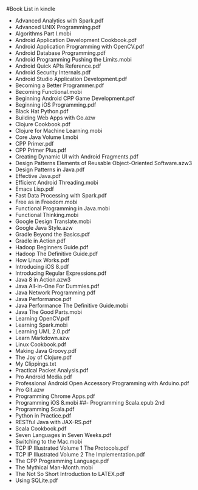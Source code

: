 #Book List in kindle

- Advanced Analytics with Spark.pdf
- Advanced UNIX Programming.pdf
- Algorithms Part I.mobi
- Android Application Development Cookbook.pdf
- Android Application Programming with OpenCV.pdf
- Android Database Programming.pdf
- Android Programming Pushing the Limits.mobi
- Android Quick APIs Reference.pdf
- Android Security Internals.pdf
- Android Studio Application Development.pdf
- Becoming a Better Programmer.pdf
- Becoming Functional.mobi
- Beginning Android CPP Game Development.pdf
- Beginning iOS Programming.pdf
- Black Hat Python.pdf
- Building Web Apps with Go.azw
- Clojure Cookbook.pdf
- Clojure for Machine Learning.mobi
- Core Java Volume I.mobi
- CPP Primer.pdf
- CPP Primer Plus.pdf
- Creating Dynamic UI with Android Fragments.pdf
- Design Patterns Elements of Reusable Object-Oriented Software.azw3
- Design Patterns in Java.pdf
- Effective Java.pdf
- Efficient Android Threading.mobi
- Emacs Lisp.pdf
- Fast Data Processing with Spark.pdf
- Free as in Freedom.mobi
- Functional Programming in Java.mobi
- Functional Thinking.mobi
- Google Design Translate.mobi
- Google Java Style.azw
- Gradle Beyond the Basics.pdf
- Gradle in Action.pdf
- Hadoop Beginners Guide.pdf
- Hadoop The Definitive Guide.pdf
- How Linux Works.pdf
- Introducing iOS 8.pdf
- Introducing Regular Expressions.pdf
- Java 8 in Action.azw3
- Java All-in-One For Dummies.pdf
- Java Network Programming.pdf
- Java Performance.pdf
- Java Performance The Definitive Guide.mobi
- Java The Good Parts.mobi
- Learning OpenCV.pdf
- Learning Spark.mobi
- Learning UML 2.0.pdf
- Learn Markdown.azw
- Linux Cookbook.pdf
- Making Java Groovy.pdf
- The Joy of Clojure.pdf
- My Clippings.txt
- Practical Packet Analysis.pdf
- Pro Android Media.pdf
- Professional Android Open Accessory Programming with Arduino.pdf
- Pro Git.azw
- Programming Chrome Apps.pdf
- Programming iOS 8.mobi
##- Programming Scala.epub 2nd
- Programming Scala.pdf
- Python in Practice.pdf
- RESTful Java with JAX-RS.pdf
- Scala Cookbook.pdf
- Seven Languages in Seven Weeks.pdf
- Switching to the Mac.mobi
- TCP IP Illustrated Volume 1 The Protocols.pdf
- TCP IP Illustrated Volume 2 The Implementation.pdf
- The CPP Programming Language.pdf
- The Mythical Man-Month.mobi
- The Not So Short Introduction to LATEX.pdf
- Using SQLite.pdf


